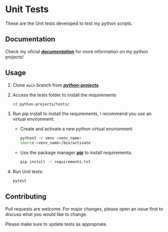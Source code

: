 # Unit Tests

These are the Unit tests developed to test my python scripts.

## Documentation

Check my oficial [***documentation***](https://joaohb07.github.io/documentation/python/unit_tests/unit_tests/) for more information on my python projects!

## Usage

1. Clone `main` branch from [***python-projects***](https://github.com/joaohb07/python-projects).

2. Access the tests folder to install the requirements

    ```bash title="Access tests folder"
    cd python-projects/tests/
    ```

3. Run pip install to install the requirements, I recommend you use an virtual environment:

    - Create and activate a new python virtual environment.

        ```bash
        python3 -m venv <venv_name>
        source <venv_name>/bin/activate
        ```

    - Use the package manager ***[pip](https://pip.pypa.io/en/stable/)*** to install requirements.

        ```bash
        pip install -r requirements.txt
        ```

4. Run Unit tests:

    ```bash title="Run Unit Tests"
    pytest
    ```

## Contributing

Pull requests are welcome. For major changes, please open an issue first to discuss what you would like to change.

Please make sure to update tests as appropriate.
